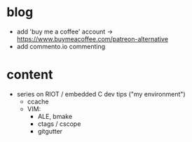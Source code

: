 # blog
- add 'buy me a coffee' account -> https://www.buymeacoffee.com/patreon-alternative
- add commento.io commenting

# content

- series on RIOT / embedded C dev tips ("my environment")
    - ccache
    - VIM:
      - ALE, bmake
      - ctags / cscope
      - gitgutter
